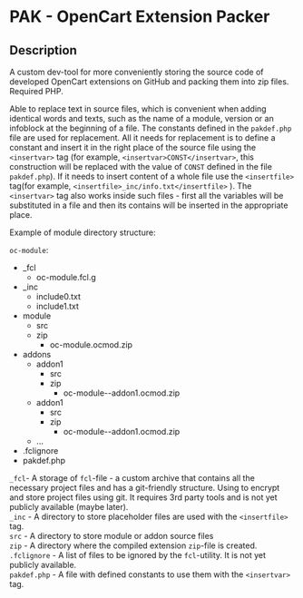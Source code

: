 # PAK - OpenCart Extension Packer

## Description
A custom dev-tool for more conveniently storing the source code of developed OpenCart extensions on GitHub and packing them into zip files. Required PHP.

Able to replace text in source files, which is convenient when adding identical words and texts, such as the name of a module, version or an infoblock at the beginning of a file.
The constants defined in the `pakdef.php` file are used for replacement. All it needs for replacement is to define a constant and insert it in the right place of the source file using the `<insertvar>` tag (for example, `<insertvar>CONST</insertvar>`, this construction will be replaced with the value of `CONST` defined in the file `pakdef.php`). If it needs to insert content of a whole file use the `<insertfile>` tag(for example, `<insertfile>_inc/info.txt</insertfile>` ). The `<insertvar>` tag also works inside such files - first all the variables will be substituted in a file and then its contains will be inserted in the appropriate place.

Example of module directory structure:

`oc-module`:
  - _fcl
    - oc-module.fcl.g
  - _inc
    - include0.txt
    - include1.txt
  - module
    - src
    - zip
      - oc-module.ocmod.zip
  - addons
    - addon1
      - src
      - zip
        - oc-module--addon1.ocmod.zip
    - addon1
      - src
      - zip
        - oc-module--addon1.ocmod.zip
    - ...
  - .fclignore
  - pakdef.php

`_fcl`- A storage of `fcl`-file - a custom archive that contains all the necessary project files and has a git-friendly structure. Using to encrypt and store project files using git. It requires 3rd party tools and is not yet publicly available (maybe later).  
`_inc` - A directory to store placeholder files are used with the `<insertfile>` tag.  
`src` - A directory to store module or addon source files  
`zip` - A directory where the compiled extension `zip`-file is created.  
`.fclignore` - A list of files to be ignored by the `fcl`-utility. It is not yet publicly available.  
`pakdef.php` - A file with defined constants to use them with the `<insertvar>` tag.
